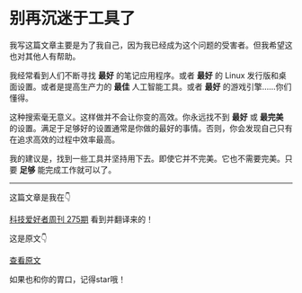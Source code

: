 # 别再沉迷于工具了

我写这篇文章主要是为了我自己，因为我已经成为这个问题的受害者。但我希望这也对其他人有帮助。

我经常看到人们不断寻找 **最好** 的笔记应用程序。或者 **最好** 的 Linux 发行版和桌面设置。或者是提高生产力的 **最佳** 人工智能工具。或者 **最好** 的游戏引擎……你们懂得。

这种搜索毫无意义。这样做并不会让你变的高效。你永远找不到 **最好** 或 **最完美** 的设置。满足于足够好的设置通常是你做的最好的事情。否则，你会发现自己只有在追求高效的过程中效率最高。

我的建议是，找到一些工具并坚持用下去。即使它并不完美。它也不需要完美。只要 **足够** 能完成工作就可以了。

---
这篇文章是我在👇

[科技爱好者周刊 275期](https://github.com/ruanyf/weekly/blob/master/docs/issue-275.md) 
看到并翻译来的！

这是原文👇

[查看原文](https://plug-world.com/posts/stop-obsessing-over-tools/)

如果也和你的胃口，记得star哦！
